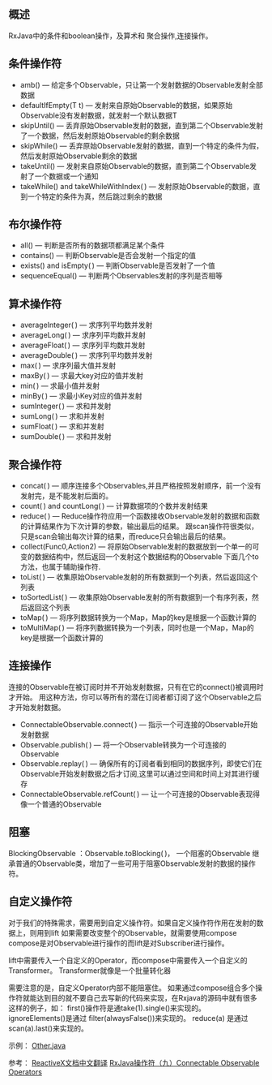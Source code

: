 
## 概述 

RxJava中的条件和boolean操作，及算术和 聚合操作,连接操作。

## 条件操作符

- amb() — 给定多个Observable，只让第一个发射数据的Observable发射全部数据
- defaultIfEmpty(T t) — 发射来自原始Observable的数据，如果原始Observable没有发射数据，就发射一个默认数据T
- skipUntil() — 丢弃原始Observable发射的数据，直到第二个Observable发射了一个数据，然后发射原始Observable的剩余数据
- skipWhile() — 丢弃原始Observable发射的数据，直到一个特定的条件为假，然后发射原始Observable剩余的数据
- takeUntil() — 发射来自原始Observable的数据，直到第二个Observable发射了一个数据或一个通知
- takeWhile() and takeWhileWithIndex( ) — 发射原始Observable的数据，直到一个特定的条件为真，然后跳过剩余的数据

## 布尔操作符 

- all() — 判断是否所有的数据项都满足某个条件
- contains() — 判断Observable是否会发射一个指定的值
- exists() and isEmpty( ) — 判断Observable是否发射了一个值
- sequenceEqual() — 判断两个Observables发射的序列是否相等

## 算术操作符

- averageInteger( ) — 求序列平均数并发射
- averageLong( ) — 求序列平均数并发射
- averageFloat( ) — 求序列平均数并发射
- averageDouble( ) — 求序列平均数并发射
- max( ) — 求序列最大值并发射
- maxBy( ) — 求最大key对应的值并发射
- min( ) — 求最小值并发射
- minBy( ) — 求最小Key对应的值并发射
- sumInteger( ) — 求和并发射
- sumLong( ) — 求和并发射
- sumFloat( ) — 求和并发射
- sumDouble( ) — 求和并发射

## 聚合操作符 

- concat( ) — 顺序连接多个Observables,并且严格按照发射顺序，前一个没有发射完，是不能发射后面的。
- count( ) and countLong( ) — 计算数据项的个数并发射结果
- reduce( ) — Reduce操作符应用一个函数接收Observable发射的数据和函数的计算结果作为下次计算的参数，输出最后的结果。
跟scan操作符很类似，只是scan会输出每次计算的结果，而reduce只会输出最后的结果。
-  collect(Func0,Action2) — 将原始Observable发射的数据放到一个单一的可变的数据结构中，然后返回一个发射这个数据结构的Observable
下面几个to方法，也属于辅助操作符.
- toList( ) — 收集原始Observable发射的所有数据到一个列表，然后返回这个列表
- toSortedList( ) — 收集原始Observable发射的所有数据到一个有序列表，然后返回这个列表
- toMap( ) — 将序列数据转换为一个Map，Map的key是根据一个函数计算的
- toMultiMap( ) — 将序列数据转换为一个列表，同时也是一个Map，Map的key是根据一个函数计算的

## 连接操作

连接的Observable在被订阅时并不开始发射数据，只有在它的connect()被调用时才开始。
用这种方法，你可以等所有的潜在订阅者都订阅了这个Observable之后才开始发射数据。

- ConnectableObservable.connect( ) — 指示一个可连接的Observable开始发射数据
- Observable.publish( ) — 将一个Observable转换为一个可连接的Observable
- Observable.replay( ) — 确保所有的订阅者看到相同的数据序列，即使它们在Observable开始发射数据之后才订阅,这里可以通过空间和时间上对其进行缓存
- ConnectableObservable.refCount( ) — 让一个可连接的Observable表现得像一个普通的Observable

## 阻塞
BlockingObservable ：Observable.toBlocking( )，
一个阻塞的Observable 继承普通的Observable类，增加了一些可用于阻塞Observable发射的数据的操作符。 

## 自定义操作符

对于我们的特殊需求，需要用到自定义操作符。如果自定义操作符作用在发射的数据上，则用到lift
如果需要改变整个的Observable，就需要使用compose
compose是对Observable进行操作的而lift是对Subscriber进行操作。

lift中需要传入一个自定义的Operator，而compose中需要传入一个自定义的Transformer。
Transformer就像是一个批量转化器

需要注意的是，自定义Operator内部不能阻塞住。
如果通过compose组合多个操作符就能达到目的就不要自己去写新的代码来实现，在Rxjava的源码中就有很多这样的例子，如：
first()操作符是通take(1).single()来实现的。
ignoreElements()是通过 filter(alwaysFalse())来实现的。
reduce(a) 是通过 scan(a).last()来实现的。

示例：
[Other.java](https://github.com/BoBoMEe/RxJavaLearn/blob/master/app/src/main/java/com/bobomee/android/rxjavaexample/Other)

参考：
[ReactiveX文档中文翻译](https://mcxiaoke.gitbooks.io/rxdocs/content/operators/Filtering-Observables.html)
[RxJava操作符（九）Connectable Observable Operators](http://mushuichuan.com/2016/01/12/rxjava-operator-9/)